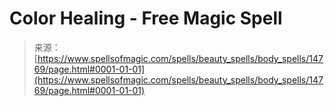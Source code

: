 <!--yml
category: 未分类
date: 2024-06-12 18:53:50
-->

# Color Healing - Free Magic Spell

> 来源：[https://www.spellsofmagic.com/spells/beauty_spells/body_spells/14769/page.html#0001-01-01](https://www.spellsofmagic.com/spells/beauty_spells/body_spells/14769/page.html#0001-01-01)